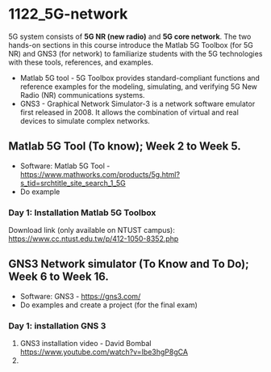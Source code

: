 # 1122_5G-network
5G system consists of **5G NR (new radio)** and **5G core network**. 
The two hands-on sections in this course introduce the Matlab 5G Toolbox (for 5G NR) and GNS3 (for network) to familiarize students with the 5G technologies with these tools, references, and examples.
- Matlab 5G tool - 5G Toolbox provides standard-compliant functions and reference examples for the modeling, simulating, and verifying 5G New Radio (NR) communications systems. 
- GNS3 - Graphical Network Simulator-3 is a network software emulator first released in 2008. It allows the combination of virtual and real devices to simulate complex networks.
## Matlab 5G Tool (To know); Week 2 to Week 5.
- Software: Matlab 5G Tool - https://www.mathworks.com/products/5g.html?s_tid=srchtitle_site_search_1_5G
- Do example
### Day 1: Installation Matlab 5G Toolbox 
Download link (only available on NTUST campus): https://www.cc.ntust.edu.tw/p/412-1050-8352.php 

## GNS3 Network simulator (To Know and To Do); Week 6 to Week 16.  
- Software: GNS3 - https://gns3.com/
- Do examples and create a project (for the final exam)
### Day 1: installation GNS 3
1. GNS3 installation video - David Bombal https://www.youtube.com/watch?v=Ibe3hgP8gCA 
2. 
